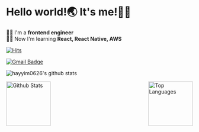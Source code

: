 # Hello world!🌏 It's me!🙋‍♂

👨‍💻 I'm a **frontend engineer**<br>
👨‍🏫 Now I'm learning **React, React Native, AWS**


  
[![Hits](https://hits.seeyoufarm.com/api/count/incr/badge.svg?url=https%3A%2F%2Fgithub.com%2Fhayyim0626&count_bg=%2379C83D&title_bg=%23555555&icon=&icon_color=%23E7E7E7&title=hits&edge_flat=false)](https://hits.seeyoufarm.com)

[![Gmail Badge](https://img.shields.io/badge/Gmail-d14836?style=flat-square&logo=Gmail&logoColor=white&link=mailto:h19960626@gmail.com)](mailto:h19960626@gmail.com)

![hayyim0626's github stats](https://github-readme-stats.vercel.app/api?username=hayyim0626&show_icons=true)

<p>
  <img height="120" align="left" alt="Github Stats" src="https://github-readme-stats.vercel.app/api?username=hayyim0626&hide_title=true&hide=contribs&show_icons=true&count_private=true&include_all_commits=true&theme=algolia">
  <img height="120" align="right" alt="Top Languages" src="https://github-readme-stats.vercel.app/api/top-langs/?username=hayyim0626&hide_title=true&hide=html,css&layout=compact&theme=algolia">
</p>


